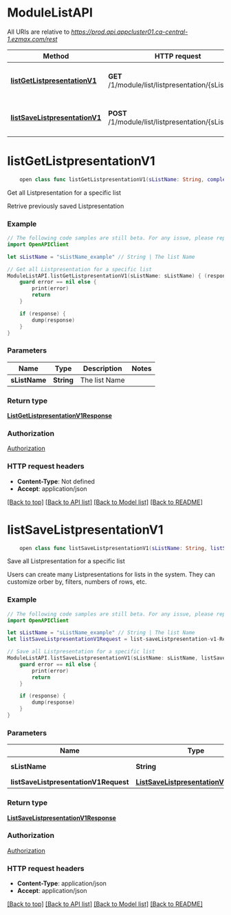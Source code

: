 # ModuleListAPI

All URIs are relative to *https://prod.api.appcluster01.ca-central-1.ezmax.com/rest*

Method | HTTP request | Description
------------- | ------------- | -------------
[**listGetListpresentationV1**](ModuleListAPI.md#listgetlistpresentationv1) | **GET** /1/module/list/listpresentation/{sListName} | Get all Listpresentation for a specific list
[**listSaveListpresentationV1**](ModuleListAPI.md#listsavelistpresentationv1) | **POST** /1/module/list/listpresentation/{sListName} | Save all Listpresentation for a specific list


# **listGetListpresentationV1**
```swift
    open class func listGetListpresentationV1(sListName: String, completion: @escaping (_ data: ListGetListpresentationV1Response?, _ error: Error?) -> Void)
```

Get all Listpresentation for a specific list

Retrive previously saved Listpresentation

### Example
```swift
// The following code samples are still beta. For any issue, please report via http://github.com/OpenAPITools/openapi-generator/issues/new
import OpenAPIClient

let sListName = "sListName_example" // String | The list Name

// Get all Listpresentation for a specific list
ModuleListAPI.listGetListpresentationV1(sListName: sListName) { (response, error) in
    guard error == nil else {
        print(error)
        return
    }

    if (response) {
        dump(response)
    }
}
```

### Parameters

Name | Type | Description  | Notes
------------- | ------------- | ------------- | -------------
 **sListName** | **String** | The list Name | 

### Return type

[**ListGetListpresentationV1Response**](ListGetListpresentationV1Response.md)

### Authorization

[Authorization](../README.md#Authorization)

### HTTP request headers

 - **Content-Type**: Not defined
 - **Accept**: application/json

[[Back to top]](#) [[Back to API list]](../README.md#documentation-for-api-endpoints) [[Back to Model list]](../README.md#documentation-for-models) [[Back to README]](../README.md)

# **listSaveListpresentationV1**
```swift
    open class func listSaveListpresentationV1(sListName: String, listSaveListpresentationV1Request: ListSaveListpresentationV1Request, completion: @escaping (_ data: ListSaveListpresentationV1Response?, _ error: Error?) -> Void)
```

Save all Listpresentation for a specific list

Users can create many Listpresentations for lists in the system. They can customize orber by, filters, numbers of rows, etc.

### Example
```swift
// The following code samples are still beta. For any issue, please report via http://github.com/OpenAPITools/openapi-generator/issues/new
import OpenAPIClient

let sListName = "sListName_example" // String | The list Name
let listSaveListpresentationV1Request = list-saveListpresentation-v1-Request(aObjListpresentation: [listpresentation-RequestCompound(sListpresentationDescription: "sListpresentationDescription_example", sListpresentationFilter: "sListpresentationFilter_example", sListpresentationOrderby: "sListpresentationOrderby_example", aSColumnName: ["aSColumnName_example"], iListpresentationRowMax: 123, iListpresentationRowOffset: 123, bListpresentationDefault: false)]) // ListSaveListpresentationV1Request | 

// Save all Listpresentation for a specific list
ModuleListAPI.listSaveListpresentationV1(sListName: sListName, listSaveListpresentationV1Request: listSaveListpresentationV1Request) { (response, error) in
    guard error == nil else {
        print(error)
        return
    }

    if (response) {
        dump(response)
    }
}
```

### Parameters

Name | Type | Description  | Notes
------------- | ------------- | ------------- | -------------
 **sListName** | **String** | The list Name | 
 **listSaveListpresentationV1Request** | [**ListSaveListpresentationV1Request**](ListSaveListpresentationV1Request.md) |  | 

### Return type

[**ListSaveListpresentationV1Response**](ListSaveListpresentationV1Response.md)

### Authorization

[Authorization](../README.md#Authorization)

### HTTP request headers

 - **Content-Type**: application/json
 - **Accept**: application/json

[[Back to top]](#) [[Back to API list]](../README.md#documentation-for-api-endpoints) [[Back to Model list]](../README.md#documentation-for-models) [[Back to README]](../README.md)

